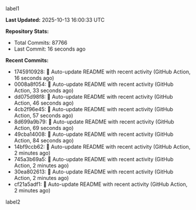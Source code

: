 
label1 
<!-- ACTIVITY_START -->
**Last Updated:** 2025-10-13 16:00:33 UTC

**Repository Stats:**
- Total Commits: 87766
- Last Commit: 16 seconds ago

**Recent Commits:**
- 1745910928: 🤖 Auto-update README with recent activity (GitHub Action, 16 seconds ago)
- 0008a8f054: 🤖 Auto-update README with recent activity (GitHub Action, 33 seconds ago)
- dd075d98f8: 🤖 Auto-update README with recent activity (GitHub Action, 46 seconds ago)
- 4cb2f96e45: 🤖 Auto-update README with recent activity (GitHub Action, 57 seconds ago)
- 8d699a9b79: 🤖 Auto-update README with recent activity (GitHub Action, 69 seconds ago)
- 49cba14008: 🤖 Auto-update README with recent activity (GitHub Action, 84 seconds ago)
- 14bf9ccb62: 🤖 Auto-update README with recent activity (GitHub Action, 2 minutes ago)
- 745a3b69a5: 🤖 Auto-update README with recent activity (GitHub Action, 2 minutes ago)
- 30ea802613: 🤖 Auto-update README with recent activity (GitHub Action, 2 minutes ago)
- cf21a5adf1: 🤖 Auto-update README with recent activity (GitHub Action, 2 minutes ago)
<!-- ACTIVITY_END -->

label2
